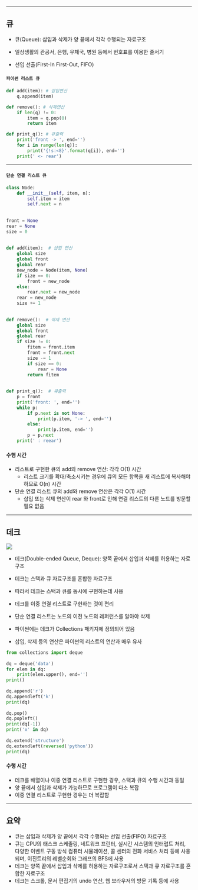 
---
## 큐

- 큐(Queue): 삽입과 삭제가 양 끝에서 각각 수행되는 자료구조 

- 일상생활의 관공서, 은행, 우체국, 병원 등에서 번호표를 이용한 줄서기 

- 선입 선출(First-In First-Out, FIFO)


#### `파이썬 리스트 큐`

```python
def add(item): # 삽입연산
	q.append(item)

def remove(): # 삭제연산
	if len(q) != 0:
		item = q.pop(0)
		return item

def print_q(): # 큐출력
	print('front -> ', end='')
	for i in range(len(q)):
		print('{!s:<8}'.format(q[i]), end='')
	print(' <- rear')
```

---
#### `단순 연결 리스트 큐`

```python
class Node:  
    def __init__(self, item, n):  
        self.item = item  
        self.next = n  
  
  
front = None  
rear = None  
size = 0  
  
  
def add(item):  # 삽입 연산  
    global size  
    global front  
    global rear  
    new_node = Node(item, None)  
    if size == 0:  
        front = new_node  
    else:  
        rear.next = new_node  
    rear = new_node  
    size += 1  
  
  
def remove():  # 삭제 연산  
    global size  
    global front  
    global rear  
    if size != 0:  
        fitem = front.item  
        front = front.next  
        size -= 1  
        if size == 0:  
            rear = None  
        return fitem  
  
  
def print_q():  # 큐출력  
    p = front  
    print('front: ', end='')  
    while p:  
        if p.next is not None:  
            print(p.item, '-> ', end='')  
        else:  
            print(p.item, end='')  
        p = p.next  
    print(' : reear')
```

#### 수행 시간

- 리스트로 구현한 큐의 add와 remove 연산: 각각 O(1) 시간 
	- 리스트 크기를 확대/축소시키는 경우에 큐의 모든 항목을 새 리스트에 복사해야 하므로 O(n) 시간 
- 단순 연결 리스트 큐의 add와 remove 연산은 각각 O(1) 시간 
	- 삽입 또는 삭제 연산이 rear 와 front로 인해 연결 리스트의 다른 노드를 방문할 필요 없음

---
## 데크

![](../../../../image/Pasted%20image%2020240816190547.png)

- 데크(Double-ended Queue, Deque): 양쪽 끝에서 삽입과 삭제를 허용하는 자료구조 

- 데크는 스택과 큐 자료구조를 혼합한 자료구조 

- 따라서 데크는 스택과 큐를 동시에 구현하는데 사용

- 데크를 이중 연결 리스트로 구현하는 것이 편리

- 단순 연결 리스트는 노드의 이전 노드의 레퍼런스를 알아야 삭제

- 파이썬에는 데크가 Collections 패키지에 정의되어 있음

- 삽입, 삭제 등의 연산은 파이썬의 리스트의 연산과 매우 유사

```python
from collections import deque     
  
dq = deque('data')  
for elem in dq:  
    print(elem.upper(), end='')  
print()  
  
dq.append('r')  
dq.appendleft('k')  
print(dq)  
  
dq.pop()  
dq.popleft()  
print(dq[-1])  
print('x' in dq)      
  
dq.extend('structure')  
dq.extendleft(reversed('python'))  
print(dq)
```

#### 수행 시간

- 데크를 배열이나 이중 연결 리스트로 구현한 경우, 스택과 큐의 수행 시간과 동일 
- 양 끝에서 삽입과 삭제가 가능하므로 프로그램이 다소 복잡
- 이중 연결 리스트로 구현한 경우는 더 복잡함
---
## 요약

- 큐는 삽입과 삭제가 양 끝에서 각각 수행되는 선입 선출(FIFO) 자료구조 
- 큐는 CPU의 태스크 스케줄링, 네트워크 프린터, 실시간 시스템의 인터럽트 처리, 다양한 이벤트 구동 방식 컴퓨터 시뮬레이션, 콜 센터의 전화 서비스 처리 등에 사용되며, 이진트리의 레벨순회와 그래프의 BFS에 사용 
- 데크는 양쪽 끝에서 삽입과 삭제를 허용하는 자료구조로서 스택과 큐 자료구조를 혼합한 자료구조 
- 데크는 스크롤, 문서 편집기의 undo 연산, 웹 브라우저의 방문 기록 등에 사용